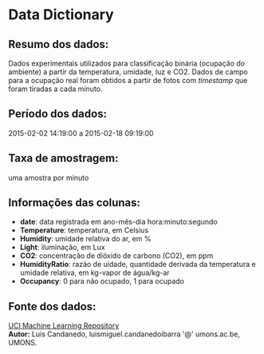 # Data Dictionary

## Resumo dos dados: 
Dados experimentais utilizados para classificação binária (ocupação do ambiente) a partir da temperatura, umidade, 
luz e CO2. Dados de campo para a ocupação real foram obtidos a partir de fotos com *timestamp* que foram tiradas a cada minuto.

## Período dos dados:
2015-02-02 14:19:00 a 2015-02-18 09:19:00

## Taxa de amostragem:
uma amostra por minuto

## Informações das colunas:
* **date**: data registrada em ano-mês-dia hora:minuto:segundo
* **Temperature**: temperatura, em Celsius
* **Humidity**: umidade relativa do ar, em %
* **Light**: iluminação, em Lux
* **CO2**: concentração de dióxido de carbono (CO2), em ppm
* **HumidityRatio**: razão de uidade, quantidade derivada da temperatura e umidade relativa, em kg-vapor de água/kg-ar
* **Occupancy**: 0 para não ocupado, 1 para ocupado

## Fonte dos dados:
[UCI Machine Learning Repository](https://archive.ics.uci.edu/ml/datasets/Occupancy+Detection+)<br>
**Autor:** Luis Candanedo, luismiguel.candanedoibarra '@' umons.ac.be, UMONS.
